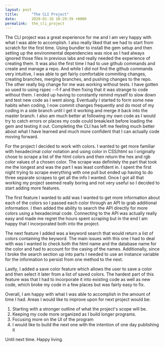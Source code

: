 ```yaml
---
layout: post
title:      "The CLI Project"
date:       2020-01-16 10:29:39 +0000
permalink:  the_cli_project
---
```


The CLI project was a great experience for me and I am very happy with what I was able to accomplish. I also really liked that we had to start from scratch for the first time. Using bundler to install the gem setup and then setting up the environmental dependencies was nice as I had always ignored those files in previous labs and really needed the experience of creating them. It was also the first time I had to use github commands and create and manage a repo. And while I did not find the github commands very intuitive, I was able to get fairly comfortable commiting changes, creating branches, merging branches, and pushing changes to the repo. The other really big change for me was working without tests. I have gotten so used to using rspec --f-f and then fixing that it was strange to code without them. I ended up having to constantly remind myself to slow down and test new code as I went along. Eventually I started to form some new habits when coding, I now commit changes frequently and do most of my coding in a side branch until I get it working and merge it back into the master branch. I also am much better at following my own code as I would try to catch errors or places my code could break/exit before loading the gem and testing it out. Completing the CLI has left me feeling much better about what I have learned and much more confident that I can actually code moving forward.

For the project I decided to work with colors. I wanted to get more familiar with hexadecimal color notation and using color in CSS/html so I originally chose  to scrape a list of the html colors and then return the hex and rgb color values of a chosen color. The scrape was definitely the part that took me the longest and was the part I was least confident in. I spent the first night trying to scrape everything with one pull but ended up having to do three separate scrapes to get all the info I wanted. Once I got all that working my project seemed really boring and not very useful so I decided to start adding more features.

The first feature I wanted to add was I wanted to get more information about each of the colors so I passed each color through an API to grab additional information. I then added the ability to search the API directly for more colors using a hexadecimal code. Connecting to the API was actually really easy and made me regret the hours spent scraping but in the end I am happy that I incorporated both into the project.

The next feature I added was a keyword search that would return a list of colors containing the keyword. The main issues with this one I had to deal with was I wanted to check both the html name and the database name for the color and had to account for the casing of the names. Additionally, since I broke the search section up into parts I needed to use an instance variable for the information to persist from one method to the next.

Lastly, I added a save color feature which allows the user to save a color and then select it later from a list of saved colors. The hardest part of this feature was that I had to incorporate it into existing code as well as new code, which broke my code in a few places but was fairly easy to fix.

Overall, I am happy with what I was able to accomplish in the amount of time I had. Areas I would like to improve upon for next project would be:
1. Starting with a stronger outline of what the project's scope will be.
2. Keeping my code more organized as I build longer programs.
3. Focusing more on the UI of the program
4. I would like to build the next one with the intention of one day publishing it

Until next time. Happy living.




